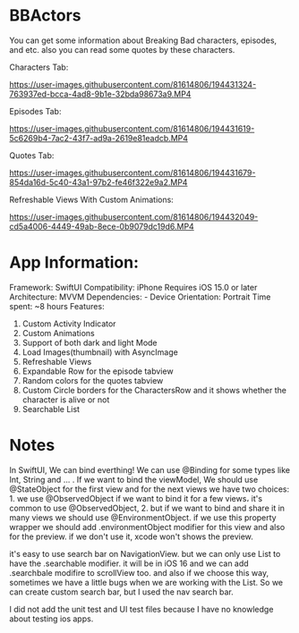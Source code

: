 # BBActors

You can get some information about Breaking Bad characters, episodes, and etc. also you can read some quotes by these characters.

Characters Tab:


https://user-images.githubusercontent.com/81614806/194431324-763937ed-bcca-4ad8-9b1e-32bda98673a9.MP4

Episodes Tab:



https://user-images.githubusercontent.com/81614806/194431619-5c6269b4-7ac2-43f7-ad9a-2619e81eadcb.MP4

Quotes Tab:



https://user-images.githubusercontent.com/81614806/194431679-854da16d-5c40-43a1-97b2-fe46f322e9a2.MP4


Refreshable Views With Custom Animations:




https://user-images.githubusercontent.com/81614806/194432049-cd5a4006-4449-49ab-8ece-0b9079dc19d6.MP4




# App Information:

Framework: SwiftUI
Compatibility: 
  iPhone 
  Requires iOS 15.0 or later
Architecture: MVVM
Dependencies: -
Device Orientation: Portrait
Time spent: ~8 hours
Features: 
  1. Custom Activity Indicator 
  2. Custom Animations
  3. Support of both dark and light Mode
  4. Load Images(thumbnail) with AsyncImage
  5. Refreshable Views
  6. Expandable Row for the episode tabview
  7. Random colors for the quotes tabview
  8. Custom Circle borders for the CharactersRow and it shows whether the character is alive or not
  9. Searchable List

# Notes

In SwiftUI, We can bind everthing! We can use @Binding for some types like Int, String and ... . If we want to bind the viewModel, We should use @StateObject for the first view and for the next views we have two choices: 1. we use @ObservedObject if we want to bind it for a few views، it's common to use @ObservedObject, 2. but if we want to bind and share it in many views we should use @EnvironmentObject. if we use this property wrapper we should add .environmentObject modifier for this view and also for the preview. if we don't use it, xcode won't shows the preview.

it's easy to use search bar on NavigationView. but we can only use List to have the .searchable modifier. it will be in iOS 16 and we can add .searchbale modifire to scrollView too. and also if we choose this way, sometimes we have a little bugs when we are working with the List.
So we can create custom search bar, but I used the nav search bar.

I did not add the unit test and UI test files because I have no knowledge about testing ios apps.
